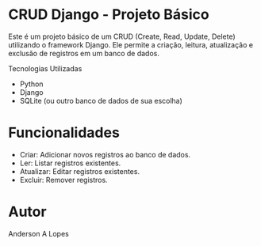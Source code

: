 # CRUD Django - Projeto Básico

Este é um projeto básico de um CRUD (Create, Read, Update, Delete) utilizando o framework Django. Ele permite a criação, leitura, atualização e exclusão de registros em um banco de dados.

Tecnologias Utilizadas

- Python
- Django
- SQLite (ou outro banco de dados de sua escolha)

# Funcionalidades

- Criar: Adicionar novos registros ao banco de dados.
- Ler: Listar registros existentes.
- Atualizar: Editar registros existentes.
- Excluir: Remover registros.

# Autor

Anderson A Lopes 
